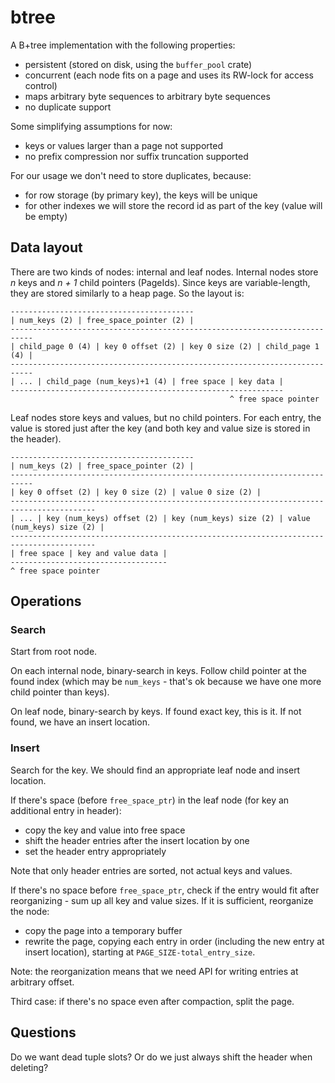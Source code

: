 # btree

A B+tree implementation with the following properties:
- persistent (stored on disk, using the `buffer_pool` crate)
- concurrent (each node fits on a page and uses its RW-lock for access control)
- maps arbitrary byte sequences to arbitrary byte sequences
- no duplicate support

Some simplifying assumptions for now:
- keys or values larger than a page not supported
- no prefix compression nor suffix truncation supported

For our usage we don't need to store duplicates, because:
- for row storage (by primary key), the keys will be unique
- for other indexes we will store the record id as part of the key (value will be empty)

## Data layout

There are two kinds of nodes: internal and leaf nodes.
Internal nodes store _n_ keys and _n + 1_ child pointers (PageIds).
Since keys are variable-length, they are stored similarly to a heap page. So the layout is:

```
-----------------------------------------
| num_keys (2) | free_space_pointer (2) |
---------------------------------------------------------------------------
| child_page 0 (4) | key 0 offset (2) | key 0 size (2) | child_page 1 (4) |
---------------------------------------------------------------------------
| ... | child_page (num_keys)+1 (4) | free space | key data |
-------------------------------------------------------------
                                                 ^ free space pointer
```

Leaf nodes store keys and values, but no child pointers.
For each entry, the value is stored just after the key (and both key and value size is stored in the header).

```
-----------------------------------------
| num_keys (2) | free_space_pointer (2) |
---------------------------------------------------------------------------
| key 0 offset (2) | key 0 size (2) | value 0 size (2) |
-----------------------------------------------------------------------------------------
| ... | key (num_keys) offset (2) | key (num_keys) size (2) | value (num_keys) size (2) |
-----------------------------------------------------------------------------------------
| free space | key and value data |
-----------------------------------
^ free space pointer
```

## Operations

### Search

Start from root node.

On each internal node, binary-search in keys. Follow child pointer at the found index (which may be `num_keys` - that's ok because we have one more child pointer than keys).

On leaf node, binary-search by keys. If found exact key, this is it. If not found, we have an insert location.

### Insert

Search for the key. We should find an appropriate leaf node and insert location.

If there's space (before `free_space_ptr`) in the leaf node (for key an additional entry in header):
- copy the key and value into free space
- shift the header entries after the insert location by one
- set the header entry appropriately

Note that only header entries are sorted, not actual keys and values.

If there's no space before `free_space_ptr`, check if the entry would fit after reorganizing - sum up all key and value sizes. If it is sufficient, reorganize the node:
- copy the page into a temporary buffer
- rewrite the page, copying each entry in order (including the new entry at insert location), starting at `PAGE_SIZE-total_entry_size`.

Note: the reorganization means that we need API for writing entries at arbitrary offset.

Third case: if there's no space even after compaction, split the page.

## Questions

Do we want dead tuple slots? Or do we just always shift the header when deleting?
